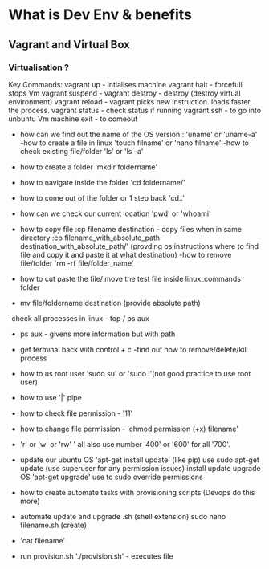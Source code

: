 # What is Dev Env & benefits
## Vagrant and Virtual Box
### Virtualisation ?

Key Commands:
vagrant up - intialises machine
vagrant halt - forcefull stops Vm
vagrant suspend - 
vagrant destroy - destroy (destroy virtual environment)
vagrant reload - vagrant picks new instruction. loads faster the process. 
vagrant status - check status if running 
vagrant ssh - to go into unbuntu Vm machine
exit - to comeout 


- how can we find out the name of the 
OS version :  'uname' or 'uname-a' 
-how to create a file in linux
'touch filname' or 'nano filname' 
-how to check existing file/folder 'ls' or 'ls -a'
- how to create a folder 'mkdir foldername'
- how to navigate inside the folder 'cd foldername/'
- how to come out of the folder 
  or 1 step back 'cd..'
- how can we check our current location 'pwd' or 'whoami'
- how to copy file
  :cp filename destination - copy files when in same directory 
  :cp filename_with_absolute_path destination_with_absolute_path/' (provding os instructions where to find file and copy it and paste it at what destination)
-how to remove file/folder 'rm -rf file/folder_name'

- how to cut paste the file/ move the test file inside linux_commands folder
- mv file/foldername destination (provide absolute path) 

-check all processes in linux - top / ps aux
- ps aux - givens more information but with path 
- get terminal back with control + c
-find out how to remove/delete/kill process 

- how to us root user 'sudo su' or 'sudo i'(not good practice to use root user)
- how to use '|' pipe
- how to check file permission - '11'
- how to change file permission - 'chmod permission (+x) filename'
- 'r' or 'w' or 'rw' ' all also use number '400' or '600' for all '700'. 
- update our ubuntu OS 'apt-get install update' (like pip) use sudo apt-get update (use superuser for any permission issues)
   install update
   upgrade OS 'apt-get upgrade' use to sudo override permissions

- how to create automate tasks with provisioning scripts (Devops do this more)
- automate update and upgrade  .sh (shell extension) sudo nano filename.sh (create)
- 'cat filename'  
- run provision.sh './provision.sh' - executes file